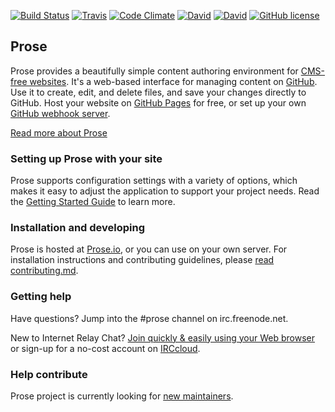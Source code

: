 [![Build Status](https://img.shields.io/travis/prose/prose.svg?label=origin%20build)](https://travis-ci.org/prose/prose) [![Travis](https://img.shields.io/travis/iilab/prose.svg?label=fork%20build)](https://travis-ci.org/iilab/prose) [![Code Climate](https://img.shields.io/codeclimate/github/iilab/prose.svg)](https://codeclimate.com/github/iilab/prose) [![David](https://img.shields.io/david/iilab/prose.svg)]() [![David](https://img.shields.io/david/dev/iilab/prose.svg)]() [![GitHub license](https://img.shields.io/github/license/iilab/prose.svg)](https://github.com/iilab/prose/blob/master/LICENSE.md)

## Prose 


Prose provides a beautifully simple content authoring environment for [CMS-free websites](http://developmentseed.org/blog/2012/07/27/build-cms-free-websites/). It's a web-based interface for managing content on [GitHub](http://github.com). Use it to create, edit, and delete files, and save your changes directly to GitHub. Host your website on [GitHub Pages](http://pages.github.com) for free, or set up your own [GitHub webhook server](http://developmentseed.org/blog/2013/05/01/introducing-jekyll-hook/).

[Read more about Prose](http://prose.io/#about)

### Setting up Prose with your site

Prose supports configuration settings with a variety of options, which makes it easy to adjust the application to support your project needs. Read the [Getting Started Guide](https://github.com/prose/prose/wiki/Getting-Started) to learn more.

### Installation and developing

Prose is hosted at [Prose.io](http://prose.io), or you can use on your own server. For installation instructions and contributing guidelines, please [read contributing.md](CONTRIBUTING.md).

### Getting help

Have questions? Jump into the #prose channel on irc.freenode.net.

New to Internet Relay Chat? [Join quickly & easily using your Web browser](http://webchat.freenode.net/?randomnick=1&channels=%23prose&prompt=1&uio=d4) or sign-up for a no-cost account on [IRCcloud](https://www.irccloud.com/).

### Help contribute

Prose project is currently looking for [new maintainers](https://github.com/prose/prose/issues/743).

